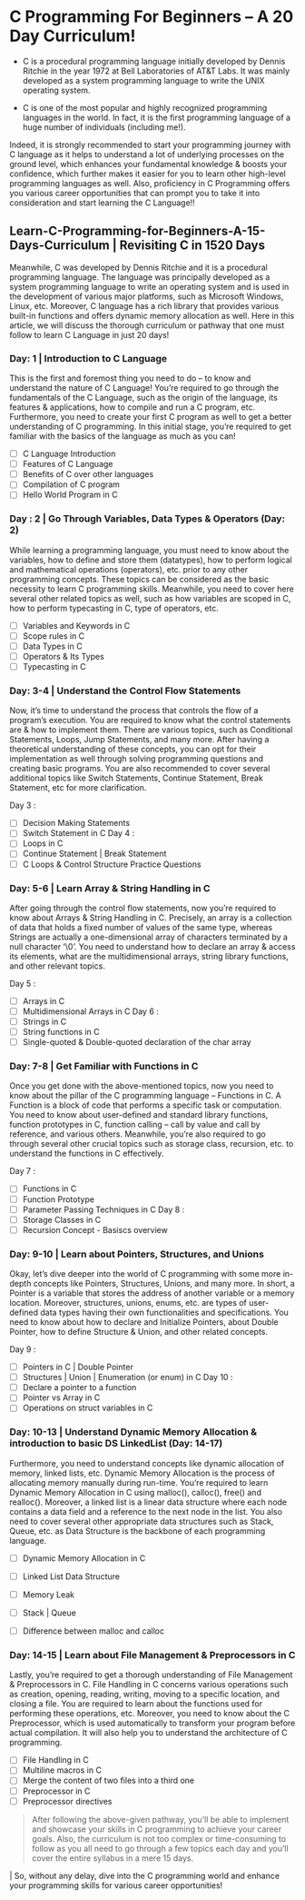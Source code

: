 # C Programming For Beginners – A 20 Day Curriculum!

- C is a procedural programming language initially developed by Dennis Ritchie in the year 1972 at Bell Laboratories of AT&T Labs. It was mainly developed as a system programming language to write the UNIX operating system.

- C is one of the most popular and highly recognized programming languages in the world. In fact, it is the first programming language of a huge number of individuals (including me!). 

Indeed, it is strongly recommended to start your programming journey with C language as it helps to understand a lot of underlying processes on the ground level, which enhances your fundamental knowledge & boosts your confidence, which further makes it easier for you to learn other high-level programming languages as well. Also, proficiency in C Programming offers you various career opportunities that can prompt you to take it into consideration and start learning the C Language!! 

## Learn-C-Programming-for-Beginners-A-15-Days-Curriculum | Revisiting C in 1520 Days

Meanwhile, C was developed by Dennis Ritchie and it is a procedural programming language. The language was principally developed as a system programming language to write an operating system and is used in the development of various major platforms, such as Microsoft Windows, Linux, etc. Moreover, C language has a rich library that provides various built-in functions and offers dynamic memory allocation as well. Here in this article, we will discuss the thorough curriculum or pathway that one must follow to learn C Language in just 20 days! 

 ### Day: 1 | Introduction to C Language 
This is the first and foremost thing you need to do – to know and understand the nature of C Language! You’re required to go through the fundamentals of the C Language, such as the origin of the language, its features & applications, how to compile and run a C program, etc. Furthermore, you need to create your first C program as well to get a better understanding of C programming. In this initial stage, you’re required to get familiar with the basics of the language as much as you can! 

- [ ] C Language Introduction
- [ ] Features of C Language
- [ ] Benefits of C over other languages
- [ ] Compilation of C program
- [ ] Hello World Program in C

 ### Day : 2 | Go Through Variables, Data Types & Operators (Day: 2)
While learning a programming language, you must need to know about the variables, how to define and store them (datatypes), how to perform logical and mathematical operations (operators), etc. prior to any other programming concepts. These topics can be considered as the basic necessity to learn C programming skills. Meanwhile, you need to cover here several other related topics as well, such as how variables are scoped in C, how to perform typecasting in C, type of operators, etc. 

- [ ] Variables and Keywords in C
- [ ] Scope rules in C
- [ ] Data Types in C
- [ ] Operators & Its Types
- [ ] Typecasting in C

### Day: 3-4 | Understand the Control Flow Statements 
Now, it’s time to understand the process that controls the flow of a program’s execution. You are required to know what the control statements are & how to implement them. There are various topics, such as Conditional Statements, Loops, Jump Statements, and many more. After having a theoretical understanding of these concepts, you can opt for their implementation as well through solving programming questions and creating basic programs. You are also recommended to cover several additional topics like Switch Statements, Continue Statement, Break Statement, etc for more clarification. 

Day 3 : 
- [ ] Decision Making Statements
- [ ] Switch Statement in C
Day 4 :
- [ ] Loops in C
- [ ] Continue Statement | Break Statement
- [ ] C Loops & Control Structure Practice Questions

### Day: 5-6 | Learn Array & String Handling in C 
After going through the control flow statements, now you’re required to know about Arrays & String Handling in C. Precisely, an array is a collection of data that holds a fixed number of values of the same type, whereas Strings are actually a one-dimensional array of characters terminated by a null character ‘\0’. You need to understand how to declare an array & access its elements, what are the multidimensional arrays, string library functions, and other relevant topics.

Day 5 :
- [ ] Arrays in C
- [ ] Multidimensional Arrays in C
Day 6 :
- [ ] Strings in C
- [ ] String functions in C
- [ ] Single-quoted & Double-quoted declaration of the char array
 
### Day: 7-8 | Get Familiar with Functions in C 
Once you get done with the above-mentioned topics, now you need to know about the pillar of the C programming language – Functions in C. A Function is a block of code that performs a specific task or computation. You need to know about user-defined and standard library functions, function prototypes in C, function calling – call by value and call by reference, and various others. Meanwhile, you’re also required to go through several other crucial topics such as storage class, recursion, etc. to understand the functions in C effectively. 

Day 7 :
- [ ] Functions in C
- [ ] Function Prototype
- [ ] Parameter Passing Techniques in C
Day 8 : 
- [ ] Storage Classes in C
- [ ] Recursion Concept - Basiscs overview
 
### Day: 9-10 | Learn about Pointers, Structures, and Unions 
Okay, let’s dive deeper into the world of C programming with some more in-depth concepts like Pointers, Structures, Unions, and many more. In short, a Pointer is a variable that stores the address of another variable or a memory location. Moreover, structures, unions, enums, etc. are types of user-defined data types having their own functionalities and specifications. You need to know about how to declare and Initialize Pointers, about Double Pointer, how to define Structure & Union, and other related concepts. 

Day 9 :
- [ ] Pointers in C | Double Pointer
- [ ] Structures | Union | Enumeration (or enum) in C
Day 10 :
- [ ] Declare a pointer to a function
- [ ] Pointer vs Array in C
- [ ] Operations on struct variables in C

### Day: 10-13 | Understand Dynamic Memory Allocation & introduction to basic DS LinkedList (Day: 14-17)
Furthermore, you need to understand concepts like dynamic allocation of memory, linked lists, etc. Dynamic Memory Allocation is the process of allocating memory manually during run-time. You’re required to learn Dynamic Memory Allocation in C using malloc(), calloc(), free() and realloc(). Moreover, a linked list is a linear data structure where each node contains a data field and a reference to the next node in the list. You also need to cover several other appropriate data structures such as Stack, Queue, etc. as Data Structure is the backbone of each programming language. 

- [ ] Dynamic Memory Allocation in C
- [ ] Linked List Data Structure
- [ ] Memory Leak
- [ ] Stack | Queue
- [ ] Difference between malloc and calloc
 

### Day: 14-15 | Learn about File Management & Preprocessors in C 
Lastly, you’re required to get a thorough understanding of File Management & Preprocessors in C. File Handling in C concerns various operations such as creation, opening, reading, writing, moving to a specific location, and closing a file. You are required to learn about the functions used for performing these operations, etc. Moreover, you need to know about the C Preprocessor, which is used automatically to transform your program before actual compilation. It will also help you to understand the architecture of C programming. 

- [ ] File Handling in C
- [ ] Multiline macros in C
- [ ] Merge the content of two files into a third one
- [ ] Preprocessor in C
- [ ] Preprocessor directives

> After following the above-given pathway, you’ll be able to implement and showcase your skills in C programming to achieve your career goals. Also, the curriculum is not too complex or time-consuming to follow as you all need to go through a few topics each day and you’ll cover the entire syllabus in a mere 15 days. 

| So, without any delay, dive into the C programming world and enhance your programming skills for various career opportunities!
 
